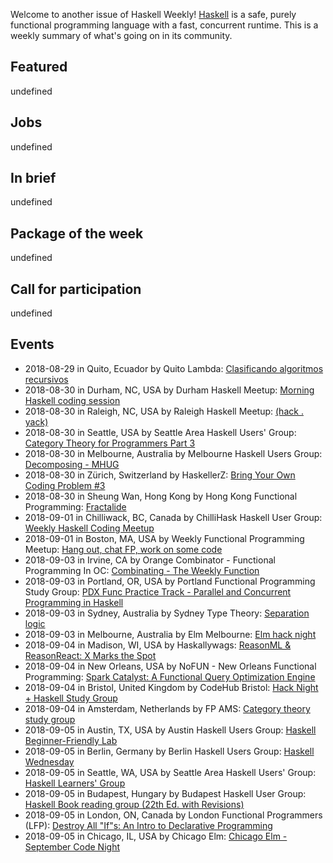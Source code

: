 <!-- 2018-08-230 undefined -->

Welcome to another issue of Haskell Weekly!
[Haskell](https://haskell-lang.org) is a safe, purely functional programming language with a fast, concurrent runtime.
This is a weekly summary of what's going on in its community.

## Featured

undefined

## Jobs

undefined

## In brief

undefined

## Package of the week

undefined

## Call for participation

undefined

## Events

- 2018-08-29 in Quito, Ecuador by Quito Lambda: [Clasificando algoritmos recursivos](https://www.meetup.com/Quito-Lambda-Meetup/events/252000157/)
- 2018-08-30 in Durham, NC, USA by Durham Haskell Meetup: [Morning Haskell coding session](https://www.meetup.com/Durham-Haskell-Meetup/events/254069628/)
- 2018-08-30 in Raleigh, NC, USA by Raleigh Haskell Meetup: [(hack . yack)](https://www.meetup.com/Raleigh-Haskell-Meetup/events/254081840/)
- 2018-08-30 in Seattle, USA by Seattle Area Haskell Users' Group: [Category Theory for Programmers Part 3](https://www.meetup.com/SEAHUG/events/253049820/)
- 2018-08-30 in Melbourne, Australia by Melbourne Haskell Users Group: [Decomposing - MHUG](https://www.meetup.com/Melbourne-Haskell-Users-Group/events/253165388/)
- 2018-08-30 in Zürich, Switzerland by HaskellerZ: [Bring Your Own Coding Problem #3](https://www.meetup.com/HaskellerZ/events/253928652/)
- 2018-08-30 in Sheung Wan, Hong Kong by Hong Kong Functional Programming: [Fractalide](https://www.meetup.com/HK-Functional-programming/events/251735985/)
- 2018-09-01 in Chilliwack, BC, Canada by ChilliHask Haskell User Group: [Weekly Haskell Coding Meetup](https://www.meetup.com/BC-HUG/events/254128782/)
- 2018-09-01 in Boston, MA, USA by Weekly Functional Programming Meetup: [Hang out, chat FP, work on some code](https://www.meetup.com/Weekly-Functional-Programming-Meetup/events/253005377/)
- 2018-09-03 in Irvine, CA by Orange Combinator - Functional Programming In OC: [Combinating - The Weekly Function](https://www.meetup.com/orange-combinator/events/254198548/)
- 2018-09-03 in Portland, OR, USA by Portland Functional Programming Study Group: [PDX Func Practice Track - Parallel and Concurrent Programming in Haskell](https://www.meetup.com/Portland-Functional-Programming-Study-Group/events/254031750/)
- 2018-09-03 in Sydney, Australia by Sydney Type Theory: [Separation logic](https://www.meetup.com/Sydney-Type-Theory/events/253806103/)
- 2018-09-03 in Melbourne, Australia by Elm Melbourne: [Elm hack night](https://www.meetup.com/Elm-Melbourne/events/250594839/)
- 2018-09-04 in Madison, WI, USA by Haskallywags: [ReasonML & ReasonReact: X Marks the Spot](https://www.meetup.com/Haskallywags/events/253958861/)
- 2018-09-04 in New Orleans, USA by NoFUN - New Orleans Functional Programming: [Spark Catalyst: A Functional Query Optimization Engine](https://www.meetup.com/no-fun/events/253684597/)
- 2018-09-04 in Bristol, United Kingdom by CodeHub Bristol: [Hack Night + Haskell Study Group](https://www.meetup.com/CodeHub-Bristol/events/253090601/)
- 2018-09-04 in Amsterdam, Netherlands by FP AMS: [Category theory study group](https://www.meetup.com/fp-ams/events/252164249/)
- 2018-09-05 in Austin, TX, USA by Austin Haskell Users Group: [Haskell Beginner-Friendly Lab](https://www.meetup.com/ATX-Haskell/events/253982973/)
- 2018-09-05 in Berlin, Germany by Berlin Haskell Users Group: [Haskell Wednesday](https://www.meetup.com/berlinhug/events/253724678/)
- 2018-09-05 in Seattle, WA, USA by Seattle Area Haskell Users' Group: [Haskell Learners' Group](https://www.meetup.com/SEAHUG/events/253558584/)
- 2018-09-05 in Budapest, Hungary by Budapest Haskell User Group: [Haskell Book reading group (22th Ed. with Revisions)](https://www.meetup.com/Bp-HUG/events/252664363/)
- 2018-09-05 in London, ON, Canada by London Functional Programmers (LFP): [Destroy All "If"s: An Intro to Declarative Programming](https://www.meetup.com/London-Functional-Programmers/events/253877171/)
- 2018-09-05 in Chicago, IL, USA by Chicago Elm: [Chicago Elm - September Code Night](https://www.meetup.com/chicago-elm/events/254146691/)
